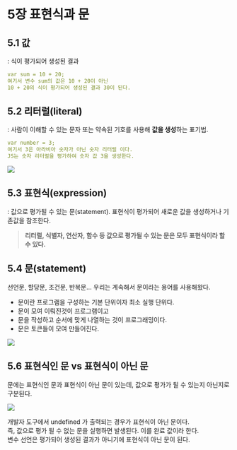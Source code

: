 # 5장 표현식과 문

## 5.1 값

: 식이 평가되어 생성된 결과

```yaml
var sum = 10 + 20;
여기서 변수 sum의 값은 10 + 20이 아닌
10 + 20의 식이 평가되어 생성된 결과 30이 된다.
```

## 5.2 리터럴(literal)

: 사람이 이해할 수 있는 문자 또는 약속된 기호를 사용해 **값을 생성**하는 표기법.

```yaml
var number = 3;
여기서 3은 아라비아 숫자가 아닌 숫자 리터럴 이다.
JS는 숫자 리터럴을 평가하여 숫자 값 3을 생성한다.
```

![](https://velog.velcdn.com/images/sarang_daddy/post/542755a5-0201-4674-87e5-2e62d41cc099/image.png)

## 5.3 표현식(expression)

: 값으로 평가될 수 있는 문(statement). 표현식이 평가되어 새로운 값을 생성하거나 기존값을 참조한다.

> **리터럴, 식별자, 연산자, 함수 등 값으로 평가될 수 있는 문은 모두 표현식이라 할수 있다.**

## 5.4 문(statement)

선언문, 할당문, 조건문, 반복문… 우리는 계속해서 문이라는 용어를 사용해왔다.

- 문이란 프로그램을 구성하는 기본 단위이자 최소 실행 단위다.
- 문이 모여 이뤄진것이 프로그램이고
- 문을 작성하고 순서에 맞게 나열하는 것이 프로그래밍이다.
- 문은 토큰들이 모여 만들어진다.

![](https://velog.velcdn.com/images/sarang_daddy/post/41946234-c6a0-4c16-a104-844e9911bf21/image.png)

## 5.6 표현식인 문 vs 표현식이 아닌 문

문에는 표현식인 문과 표현식이 아닌 문이 있는데, 값으로 평가가 될 수 있는지 아닌지로 구분된다.

![](https://velog.velcdn.com/images/sarang_daddy/post/fbab253b-528d-4e3c-bdb0-fe24e5b3416e/image.png)

개발자 도구에서 undefined 가 출력되는 경우가 표현식이 아닌 문이다.  
즉, 값으로 평가 될 수 없는 문을 실행하면 발생된다. 이를 완료 값이라 한다.  
변수 선언은 평가되어 생성된 결과가 아니기에 표현식이 아닌 문이 된다.
